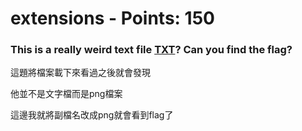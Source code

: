  
# extensions - Points: 150

### This is a really weird text file [TXT](https://2019shell1.picoctf.com/static/45886ed4b6d5d1dc74c4944fcf4b4041/flag.txt)? Can you find the flag?

這題將檔案載下來看過之後就會發現

他並不是文字檔而是png檔案

這邊我就將副檔名改成png就會看到flag了
